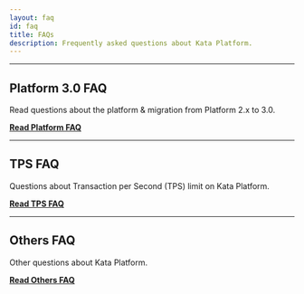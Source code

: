```yaml
---
layout: faq
id: faq
title: FAQs
description: Frequently asked questions about Kata Platform.
---
```


---

## Platform 3.0 FAQ

Read questions about the platform & migration from Platform 2.x to 3.0.

[**Read Platform FAQ**](/faq/platform)

---

## TPS FAQ

Questions about Transaction per Second (TPS) limit on Kata Platform.

[**Read TPS FAQ**](/faq/tps)

---

## Others FAQ

Other questions about Kata Platform.

[**Read Others FAQ**](/faq/others)
